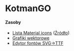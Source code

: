 # KotmanGO



#### Zasoby
* [Lista Material icons](https://www.google.com/design/icons/) ([Źródło](https://github.com/google/material-design-icons))
* [Grafiki wektorowe](http://editor.method.ac/)
* [Edytor fontów SVG->TTF](https://icomoon.io/app/)
